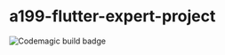 # a199-flutter-expert-project

![Codemagic build badge](https://api.codemagic.io/apps/61a61ec4be57f8fd90adcc29/61a61ec4be57f8fd90adcc28/status_badge.svg)